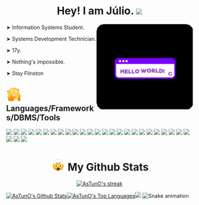 <h1 align="center"> Hey! I am Júlio. <img src="https://raw.githubusercontent.com/iampavangandhi/iampavangandhi/master/gifs/Hi.gif" width="30px"> </h1>

<div> 
<img align="right" src="https://github.com/AsTunO/AsTunO/blob/main/GitGif/HelloGif.gif" width="260px">
  
  <p> ➤  Information Systems Student. </p>
  <p> ➤  Systems Development Technician. </p>     
  <p> ➤  17y. </p>    
  <p> ➤  Nothing's impossible. </p>     
  <p> ➤  Stay Flinston </p>    
  
</div>

<h2> <img src="https://github.com/AsTunO/AsTunO/blob/main/GitGif/giphy-unscreen.gif" width="40px">  Languages/Frameworks/DBMS/Tools </h2>

<div>
  <p>
    <img height="20em" src="https://img.shields.io/badge/Java-ED8B00?style=for-the-badge&logo=java&logoColor=white"/>
    <img height="20em" src="https://img.shields.io/badge/Python-3776AB?style=for-the-badge&logo=python&logoColor=white"/>
    <img height="20em" src="https://img.shields.io/badge/JavaScript-F7DF1E?style=for-the-badge&logo=javascript&logoColor=black"/>
    <img height="20em" src="https://img.shields.io/badge/HTML5-E34F26?style=for-the-badge&logo=html5&logoColor=white"/>
    <img height="20em" src="https://img.shields.io/badge/CSS3-1572B6?style=for-the-badge&logo=css3&logoColor=white"/>
    <img height="20m" src="https://img.shields.io/badge/TypeScript-007ACC?style=for-the-badge&logo=typescript&logoColor=white"/>
    <img height="20m" src="https://img.shields.io/badge/Spring-6DB33F?style=for-the-badge&logo=spring&logoColor=white"/>
    <img height="20m" src="https://img.shields.io/badge/Bootstrap-563D7C?style=for-the-badge&logo=bootstrap&logoColor=white"/>
    <img height="20m" src="https://img.shields.io/badge/jQuery-0769AD?style=for-the-badge&logo=jquery&logoColor=white"/>
    <img height="20m" src="https://img.shields.io/badge/Expo-1B1F23?style=for-the-badge&logo=expo&logoColor=white"/>
    <img height="20m" src="https://img.shields.io/badge/React_Native-20232A?style=for-the-badge&logo=react&logoColor=61DAFB"/>
    <img height="20m" src="https://img.shields.io/badge/Node.js-339933?style=for-the-badge&logo=nodedotjs&logoColor=white"/>
    <img height="20m" src="https://img.shields.io/badge/npm-CB3837?style=for-the-badge&logo=npm&logoColor=white"/>
    <img height="20m" src="https://img.shields.io/badge/React-20232A?style=for-the-badge&logo=react&logoColor=61DAFB"/>
    <img height="20m" src="https://img.shields.io/badge/next.js-000000?style=for-the-badge&logo=nextdotjs&logoColor=white"/>
    <img height="20m" src="https://img.shields.io/badge/Material--UI-0081CB?style=for-the-badge&logo=material-ui&logoColor=white"/>
    <img height="20m" src="https://img.shields.io/badge/-materialize--css-ff69b4?style=for-the-badge&logo=materialize--css&logoColor=white"/>
    <img height="20m" src="https://img.shields.io/badge/apache_maven-C71A36?style=for-the-badge&logo=apachemaven&logoColor=white"/>
    <img height="20m" src="https://img.shields.io/badge/Qt-41CD52?style=for-the-badge&logo=qt&logoColor=white"/>
    <img height="20m" src="https://img.shields.io/badge/styled--components-DB7093?style=for-the-badge&logo=styled-components&logoColor=white"/>
    <img height="20m" src="https://img.shields.io/badge/Yarn-2C8EBB?style=for-the-badge&logo=yarn&logoColor=white"/>
    <img height="20m" src="https://img.shields.io/badge/MySQL-00000F?style=for-the-badge&logo=mysql&logoColor=white"/>
    <img height="20m" src="https://img.shields.io/badge/PostgreSQL-316192?style=for-the-badge&logo=postgresql&logoColor=white"/>
    <img height="20m" src="https://img.shields.io/badge/Microsoft_SQL_Server-CC2927?style=for-the-badge&logo=microsoft-sql-server&logoColor=white"/>
    <img height="20m" src="https://img.shields.io/badge/Git-F05032?style=for-the-badge&logo=git&logoColor=white"/>
    <img height="20m" src="https://img.shields.io/badge/Postman-FF6C37?style=for-the-badge&logo=Postman&logoColor=white"/>
    <img height="20m" src="https://img.shields.io/badge/Insomnia-5849be?style=for-the-badge&logo=Insomnia&logoColor=white"/>
    <img height="20m" src="https://img.shields.io/badge/Figma-F24E1E?style=for-the-badge&logo=figma&logoColor=white"/>
  </p>
</div>

<h1 align="center" > <img src="https://github.com/AsTunO/AsTunO/blob/main/GitGif/emoji.gif" width="40px"> My Github Stats </h1>

<div>
  <p align="center">
      <a href="https://github.com/AsTunO/github-readme-streak-stats">
          <img title="🔥 Get streak stats for your profile at git.io/streak-stats" alt="AsTunO's streak" src="https://github-readme-streak-stats.herokuapp.com/?user=AsTunO&theme=midnight-purple&hide_border=true&stroke=0000&background=0D1117"/>
      </a>
  </p>
</div>

<div>
  <p>
    <a href="https://github.com/AsTunO/github-readme-stats"><img alt="AsTunO's Github Stats" src="https://github-readme-stats.vercel.app/api?username=AsTunO&show_icons=true&count_private=true&theme=midnight-purple&hide_border=true&bg_color=0D1117" width="400px /></a>
    <a href="https://github.com/AsTunO/github-readme-stats"><img alt="AsTunO's Top Languages" src="https://github-readme-stats.vercel.app/api/top-langs/?username=AsTunO&langs_count=8&count_private=true&layout=compact&theme=midnight-purple&hide_border=true&bg_color=0D1117" width="400px /></a>
  </p>
</div>

<a href="https://github.com/404"><img src="https://user-images.githubusercontent.com/73097560/115834477-dbab4500-a447-11eb-908a-139a6edaec5c.gif"></a>
![Snake animation](https://github.com/AsTunO/AsTunO/blob/output/github-contribution-grid-snake.svg)
